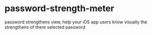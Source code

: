 # password-strength-meter
password strengthens view, help your iOS app users know visually the strengthens of there selected password
